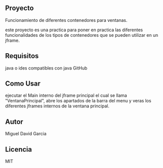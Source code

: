 ## Proyecto

Funcionamiento de diferentes contenedores para ventanas.

este proyecto es una practica para poner en practica las diferentes funcionalidades de los tipos de contenedores que se pueden utilizar en un jframe.

## Requisitos

java o ides compatibles con java
GitHub

## Como Usar

ejecutar el Main interno del jframe principal el cual se llama "VentanaPrincipal", abre los apartados de la barra del menu y veras los diferentes jframes internos de la ventana principal.

## Autor

Miguel David Garcia

## Licencia
MIT

